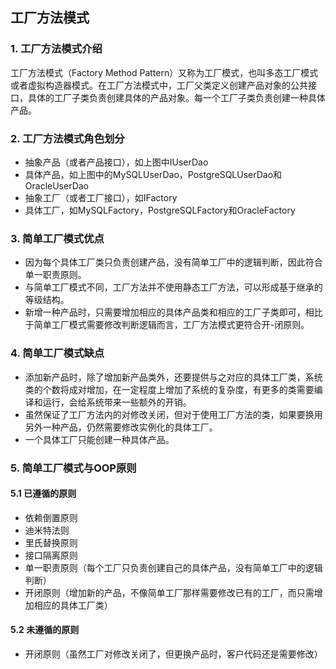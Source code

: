 ## 工厂方法模式

### 1. 工厂方法模式介绍
工厂方法模式（Factory Method Pattern）又称为工厂模式，也叫多态工厂模式或者虚拟构造器模式。在工厂方法模式中，工厂父类定义创建产品对象的公共接口，具体的工厂子类负责创建具体的产品对象。每一个工厂子类负责创建一种具体产品。

### 2. 工厂方法模式角色划分
* 抽象产品（或者产品接口），如上图中IUserDao
* 具体产品，如上图中的MySQLUserDao，PostgreSQLUserDao和OracleUserDao
* 抽象工厂（或者工厂接口），如IFactory
* 具体工厂，如MySQLFactory，PostgreSQLFactory和OracleFactory

### 3. 简单工厂模式优点
* 因为每个具体工厂类只负责创建产品，没有简单工厂中的逻辑判断，因此符合单一职责原则。
* 与简单工厂模式不同，工厂方法并不使用静态工厂方法，可以形成基于继承的等级结构。
* 新增一种产品时，只需要增加相应的具体产品类和相应的工厂子类即可，相比于简单工厂模式需要修改判断逻辑而言，工厂方法模式更符合开-闭原则。

### 4. 简单工厂模式缺点
* 添加新产品时，除了增加新产品类外，还要提供与之对应的具体工厂类，系统类的个数将成对增加，在一定程度上增加了系统的复杂度，有更多的类需要编译和运行，会给系统带来一些额外的开销。
* 虽然保证了工厂方法内的对修改关闭，但对于使用工厂方法的类，如果要换用另外一种产品，仍然需要修改实例化的具体工厂。
* 一个具体工厂只能创建一种具体产品。

### 5. 简单工厂模式与OOP原则
#### 5.1 已遵循的原则
* 依赖倒置原则
* 迪米特法则
* 里氏替换原则
* 接口隔离原则
* 单一职责原则（每个工厂只负责创建自己的具体产品，没有简单工厂中的逻辑判断）
* 开闭原则（增加新的产品，不像简单工厂那样需要修改已有的工厂，而只需增加相应的具体工厂类）
#### 5.2 未遵循的原则
* 开闭原则（虽然工厂对修改关闭了，但更换产品时，客户代码还是需要修改）